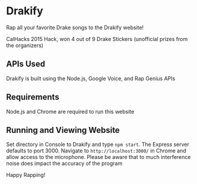 # Drakify
Rap all your favorite Drake songs to the Drakify website!

CalHacks 2015 Hack, won 4 out of 9 Drake Stickers (unofficial prizes from the organizers)

## APIs Used
Drakify is built using the Node.js, Google Voice, and Rap Genius APIs

## Requirements 
Node.js and Chrome are required to run this website

## Running and Viewing Website
Set directory in Console to Drakify and type `npm start`. The Express server defaults to port 3000. Navigate to `http://localhost:3000/` in Chrome and allow access to the microphone. Please be aware that to much interference noise does impact the accuracy of the program 

Happy Rapping! 
